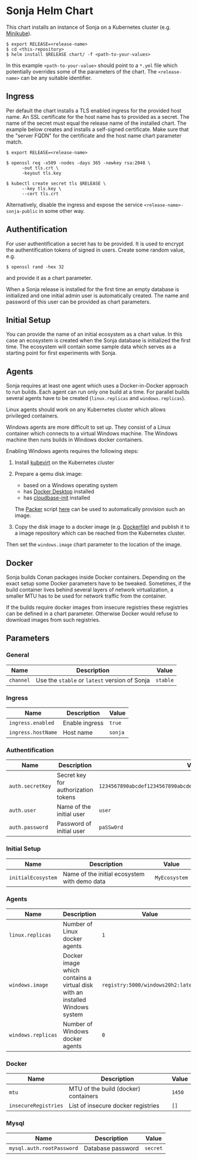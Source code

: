 # Sonja Helm Chart

This chart installs an instance of Sonja on a Kubernetes cluster (e.g.
[Minikube](https://minikube.sigs.k8s.io/)).

```
$ export RELEASE=<release-name>
$ cd <this-repository>
$ helm install $RELEASE chart/ -f <path-to-your-values>
```

In this example `<path-to-your-value>` should point to a `*.yml` file which
potentially overrides some of the parameters of the chart. The `<release-name>`
can be any suitable identifier.

## Ingress

Per default the chart installs a TLS enabled ingress for the provided host name.
An SSL certificate for the host name has to provided as a secret. The name of
the secret must equal the release name of the installed chart. The example below
creates and installs a self-signed certificate. Make sure that the "server FQDN"
for the certificate and the host name chart parameter match.

```
$ export RELEASE=<release-name>

$ openssl req -x509 -nodes -days 365 -newkey rsa:2048 \
      -out tls.crt \
      -keyout tls.key

$ kubectl create secret tls $RELEASE \
      --key tls.key \
      --cert tls.crt
```

Alternatively, disable the ingress and expose the service
`<release-name>-sonja-public` in some other way.

## Authentification

For user authentification a secret has to be provided. It is used to encrypt the
authentification tokens of signed in users. Create some random value,
e.g.

```
$ openssl rand -hex 32
```

and provide it as a chart parameter.

When a Sonja release is installed for the first time an empty database is
initialized and one initial admin user is automatically created. The name and
password of this user can be provided as chart parameters.

## Initial Setup

You can provide the name of an initial ecosystem as a chart value. In this case
an ecosystem is created when the Sonja database is initialized the first time.
The ecosystem will contain some sample data which serves as a starting point for
first experiments with Sonja.

## Agents

Sonja requires at least one agent which uses a Docker-in-Docker approach to run
builds. Each agent can run only one build at a time. For parallel builds several
agents have to be created (`linux.replicas` and `windows.replicas`).

Linux agents should work on any Kubernetes cluster which allows privileged
containers.

Windows agents are more difficult to set up. They consist of a Linux container
which connects to a virtual Windows machine. The Windows machine then runs
builds in Windows docker containers.

Enabling Windows agents requires the following steps:

1. Install [kubevirt](https://kubevirt.io/) on the Kubernetes cluster
2. Prepare a qemu disk image:
    - based on a Windows operating system
    - has [Docker Desktop](https://www.docker.com/products/docker-desktop/) installed
    - has [cloudbase-init](https://cloudbase.it/cloudbase-init/) installed
    
   The [Packer](https://www.packer.io/) script
   [here](https://github.com/uboot/packer-windows/blob/win-qemu/windows_server_20h2_docker.json)
   can be used to automatically provision such an image.

3. Copy the disk image to a docker image (e.g.
   [Dockerfile](https://github.com/uboot/packer-windows/blob/win-qemu/Dockerfile.windows_20h2_docker))
   and publish it to a image repository which can be reached from the Kubernetes
   cluster.

Then set the `windows.image` chart parameter to the location of the image.

## Docker

Sonja builds Conan packages inside Docker containers. Depending on the exact
setup some Docker parameters have to be tweaked. Sometimes, if the build
container lives behind several layers of network virtualization, a smaller MTU
has to be used for network traffic from the container.

If the builds require docker
images from insecure registries these registries can be defined in a chart
parameter. Otherwise Docker would refuse to download images from such
registries.


## Parameters

### General

| Name      | Description                                   | Value    |
| --------- | --------------------------------------------- | -------- |
| `channel` | Use the `stable` or `latest` version of Sonja | `stable` |


### Ingress

| Name               | Description    | Value   |
| ------------------ | -------------- | ------- |
| `ingress.enabled`  | Enable ingress | `true`  |
| `ingress.hostName` | Host name      | `sonja` |


### Authentification

| Name             | Description                         | Value                                                              |
| ---------------- | ----------------------------------- | ------------------------------------------------------------------ |
| `auth.secretKey` | Secret key for authorization tokens | `1234567890abcdef1234567890abcdef1234567890abcdef1234567890abcdef` |
| `auth.user`      | Name of the initial user            | `user`                                                             |
| `auth.password`  | Password of initial user            | `paSSw0rd`                                                         |


### Initial Setup

| Name               | Description                                  | Value         |
| ------------------ | -------------------------------------------- | ------------- |
| `initialEcosystem` | Name of the initial ecosystem with demo data | `MyEcosystem` |


### Agents

| Name               | Description                                                                 | Value                              |
| ------------------ | --------------------------------------------------------------------------- | ---------------------------------- |
| `linux.replicas`   | Number of Linux docker agents                                               | `1`                                |
| `windows.image`    | Docker image which contains a virtual disk with an installed Windows system | `registry:5000/windows20h2:latest` |
| `windows.replicas` | Number of Windows docker agents                                             | `0`                                |


### Docker

| Name                 | Description                          | Value  |
| -------------------- | ------------------------------------ | ------ |
| `mtu`                | MTU of the build (docker) containers | `1450` |
| `insecureRegistries` | List of insecure docker registries   | `[]`   |


### Mysql

| Name                      | Description       | Value    |
| ------------------------- | ----------------- | -------- |
| `mysql.auth.rootPassword` | Database password | `secret` |


